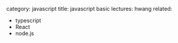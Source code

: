 category: javascript
title: javascript basic
lectures: hwang
related:
- typescript
- React
- node.js